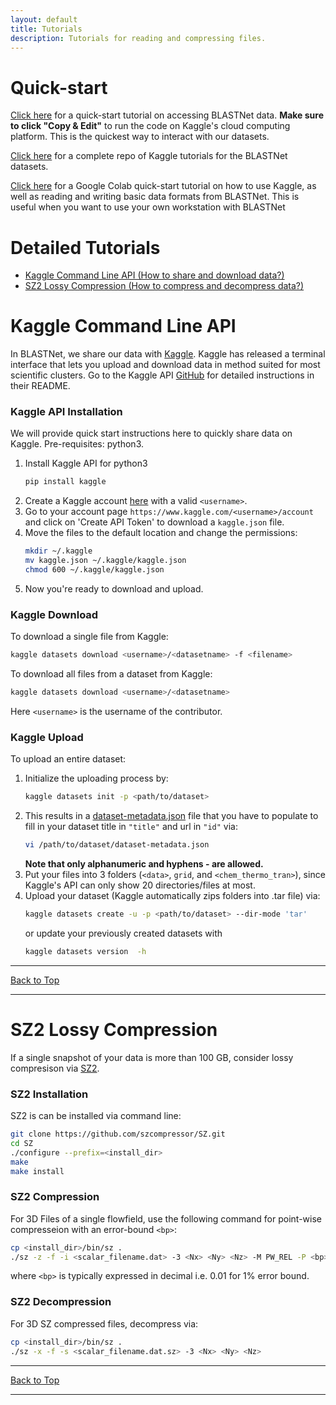 ```yaml
---
layout: default
title: Tutorials
description: Tutorials for reading and compressing files.
---
```


# Quick-start

[Click here](https://www.kaggle.com/code/waitongchung/smallhit-browsedata) for a quick-start tutorial on accessing BLASTNet data. **Make sure to click "Copy & Edit"** to run the code on Kaggle's cloud computing platform. This is the quickest way to interact with our datasets.

[Click here](https://github.com/blastnet/kaggle_tutorials) for a complete repo of Kaggle tutorials for the BLASTNet datasets.

[Click here](https://colab.research.google.com/drive/1_dk1IPQsOK-Dxq9VYSci4lB_LOyVCb5c?usp=sharing) for a Google Colab quick-start tutorial on how to use Kaggle, as well as reading and writing basic data formats from BLASTNet. This is useful when you want to use your own workstation with BLASTNet

<!-- ___ -->


# Detailed Tutorials
* [Kaggle Command Line API (How to share and download data?)](#kaggle-command-line-api)
* [SZ2 Lossy Compression (How to compress and decompress data?)](#sz2-lossy-compression)
<!-- * [BLASTNet Data Formats (How to read and write data?)](#blastnet-data-formats) -->

<!-- ___ -->



# Kaggle Command Line API

In BLASTNet, we share our data with [Kaggle](https://www.kaggle.com/). Kaggle has released a terminal interface that lets you upload and download data in method suited for most scientific clusters. Go to the Kaggle API [GitHub](https://github.com/Kaggle/kaggle-api) for detailed instructions in their README.

### Kaggle API Installation

We will provide quick start instructions here to quickly share data on Kaggle. Pre-requisites: python3.

1. Install Kaggle API for python3
	```bash
	pip install kaggle
	```
2. Create a Kaggle account [here](https://www.kaggle.com/) with a valid `<username>`.
3. Go to your account page `https://www.kaggle.com/<username>/account` and click on 'Create API Token' to download a `kaggle.json` file.
4. Move the files to the default location and change the permissions:
	```bash
	mkdir ~/.kaggle
	mv kaggle.json ~/.kaggle/kaggle.json
	chmod 600 ~/.kaggle/kaggle.json
	```
5. Now you're ready to download and upload.

### Kaggle Download

To download a single file from Kaggle:
```bash
kaggle datasets download <username>/<datasetname> -f <filename> 
```
To download all files from a dataset from Kaggle:
```bash
kaggle datasets download <username>/<datasetname> 
```
Here `<username>` is the username of the contributor.

### Kaggle Upload
To upload an entire dataset:

1. Initialize the uploading process by:
	```bash
	kaggle datasets init -p <path/to/dataset>
	```
2. This results in a [dataset-metadata.json](https://github.com/Kaggle/kaggle-api/wiki/Dataset-Metadata) file that you have to populate to fill in your dataset title in `"title"` and url in `"id"` via:
	```bash
	vi /path/to/dataset/dataset-metadata.json
	```
	**Note that only alphanumeric and hyphens - are allowed.**
3. Put your files into 3 folders (`<data>`, `grid`, and `<chem_thermo_tran>`), since Kaggle's API can only show 20 directories/files at most.
4. Upload your dataset (Kaggle automatically zips folders into .tar file) via:
	```bash
	kaggle datasets create -u -p <path/to/dataset> --dir-mode 'tar'
	```
	or update your previously created datasets with
	```bash
	kaggle datasets version  -h
	```
___


[Back to Top](#list-of-tutorials)

___


# SZ2 Lossy Compression

If a single snapshot of your data is more than 100 GB, consider lossy compresison via [SZ2](https://github.com/szcompressor/SZ). 

### SZ2 Installation

SZ2 is can be installed via command line:
```bash
git clone https://github.com/szcompressor/SZ.git
cd SZ
./configure --prefix=<install_dir>
make
make install
```

### SZ2 Compression

For 3D Files of a single flowfield, use the following command for point-wise compresseion with an error-bound `<bp>`:

```bash
cp <install_dir>/bin/sz .
./sz -z -f -i <scalar_filename.dat> -3 <Nx> <Ny> <Nz> -M PW_REL -P <bp>
```
 
where `<bp>` is typically expressed in decimal i.e. 0.01 for 1% error bound.

### SZ2 Decompression
For 3D SZ compressed files, decompress via:
```bash
cp <install_dir>/bin/sz .
./sz -x -f -s <scalar_filename.dat.sz> -3 <Nx> <Ny> <Nz>
```


___


[Back to Top](#list-of-tutorials)

___


<!-- # BLASTNet Data Formats -->
